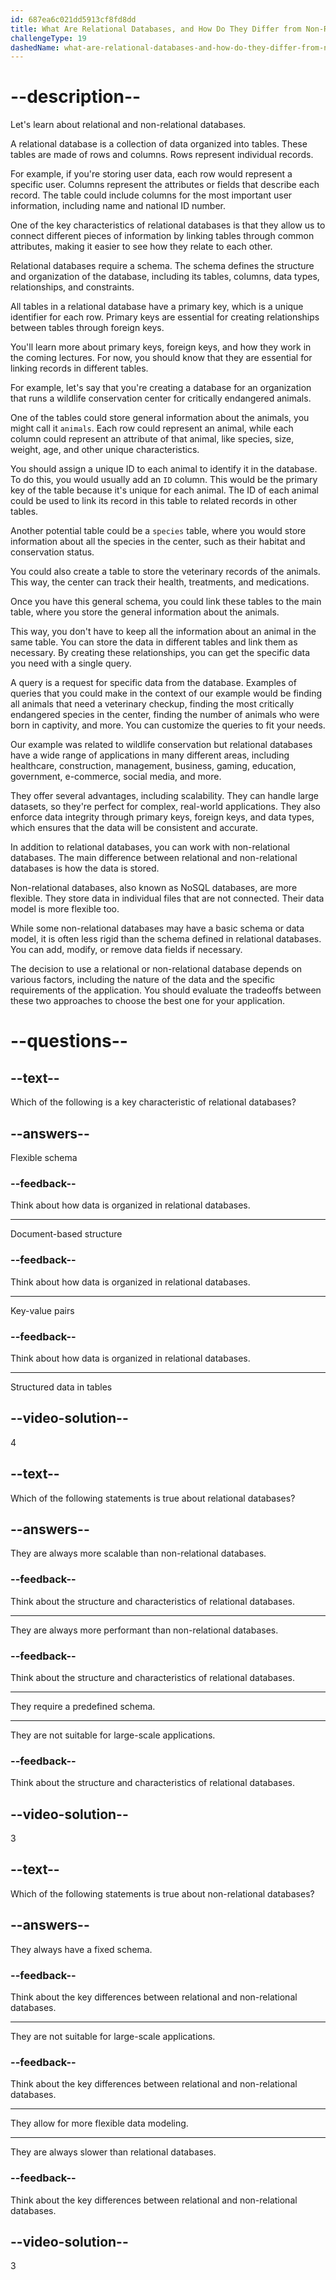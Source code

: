 ```yaml
---
id: 687ea6c021dd5913cf8fd8dd
title: What Are Relational Databases, and How Do They Differ from Non-Relational Databases?
challengeType: 19
dashedName: what-are-relational-databases-and-how-do-they-differ-from-non-relational-databases
---
```


# --description--

Let's learn about relational and non-relational databases.

A relational database is a collection of data organized into tables. These tables are made of rows and columns. Rows represent individual records.

For example, if you're storing user data, each row would represent a specific user. Columns represent the attributes or fields that describe each record. The table could include columns for the most important user information, including name and national ID number.

One of the key characteristics of relational databases is that they allow us to connect different pieces of information by linking tables through common attributes, making it easier to see how they relate to each other.

Relational databases require a schema. The schema defines the structure and organization of the database, including its tables, columns, data types, relationships, and constraints.

All tables in a relational database have a primary key, which is a unique identifier for each row. Primary keys are essential for creating relationships between tables through foreign keys.

You'll learn more about primary keys, foreign keys, and how they work in the coming lectures. For now, you should know that they are essential for linking records in different tables.

For example, let's say that you're creating a database for an organization that runs a wildlife conservation center for critically endangered animals.

One of the tables could store general information about the animals, you might call it `animals`. Each row could represent an animal, while each column could represent an attribute of that animal, like species, size, weight, age, and other unique characteristics.

You should assign a unique ID to each animal to identify it in the database. To do this, you would usually add an `ID` column. This would be the primary key of the table because it's unique for each animal. The ID of each animal could be used to link its record in this table to related records in other tables.

Another potential table could be a `species` table, where you would store information about all the species in the center, such as their habitat and conservation status.

You could also create a table to store the veterinary records of the animals. This way, the center can track their health, treatments, and medications.

Once you have this general schema, you could link these tables to the main table, where you store the general information about the animals.

This way, you don't have to keep all the information about an animal in the same table. You can store the data in different tables and link them as necessary. By creating these relationships, you can get the specific data you need with a single query.

A query is a request for specific data from the database. Examples of queries that you could make in the context of our example would be finding all animals that need a veterinary checkup, finding the most critically endangered species in the center, finding the number of animals who were born in captivity, and more. You can customize the queries to fit your needs.

Our example was related to wildlife conservation but relational databases have a wide range of applications in many different areas, including healthcare, construction, management, business, gaming, education, government, e-commerce, social media, and more.

They offer several advantages, including scalability. They can handle large datasets, so they're perfect for complex, real-world applications. They also enforce data integrity through primary keys, foreign keys, and data types, which ensures that the data will be consistent and accurate.

In addition to relational databases, you can work with non-relational databases. The main difference between relational and non-relational databases is how the data is stored.

Non-relational databases, also known as NoSQL databases, are more flexible. They store data in individual files that are not connected. Their data model is more flexible too.

While some non-relational databases may have a basic schema or data model, it is often less rigid than the schema defined in relational databases. You can add, modify, or remove data fields if necessary.

The decision to use a relational or non-relational database depends on various factors, including the nature of the data and the specific requirements of the application. You should evaluate the tradeoffs between these two approaches to choose the best one for your application.

# --questions--

## --text--

Which of the following is a key characteristic of relational databases?

## --answers--

Flexible schema

### --feedback--

Think about how data is organized in relational databases.

---

Document-based structure

### --feedback--

Think about how data is organized in relational databases.

---

Key-value pairs

### --feedback--

Think about how data is organized in relational databases.

---

Structured data in tables

## --video-solution--

4

## --text--

Which of the following statements is true about relational databases?

## --answers--

They are always more scalable than non-relational databases.

### --feedback--

Think about the structure and characteristics of relational databases.

---

They are always more performant than non-relational databases.

### --feedback--

Think about the structure and characteristics of relational databases.

---

They require a predefined schema.

---

They are not suitable for large-scale applications.

### --feedback--

Think about the structure and characteristics of relational databases.

## --video-solution--

3

## --text--

Which of the following statements is true about non-relational databases?

## --answers--

They always have a fixed schema.

### --feedback--

Think about the key differences between relational and non-relational databases.

---

They are not suitable for large-scale applications.

### --feedback--

Think about the key differences between relational and non-relational databases.

---

They allow for more flexible data modeling.

---

They are always slower than relational databases.

### --feedback--

Think about the key differences between relational and non-relational databases.

## --video-solution--

3
